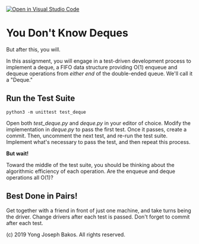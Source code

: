 [![Open in Visual Studio Code](https://classroom.github.com/assets/open-in-vscode-f059dc9a6f8d3a56e377f745f24479a46679e63a5d9fe6f495e02850cd0d8118.svg)](https://classroom.github.com/online_ide?assignment_repo_id=6064341&assignment_repo_type=AssignmentRepo)
# You Don't Know Deques

But after this, you will.

In this assignment, you will engage in a test-driven development process to implement a deque, a FIFO data structure providing O(1) enqueue and dequeue operations from _either end_ of the double-ended queue. We'll call it a "Deque."

## Run the Test Suite

`python3 -m unittest test_deque`

Open both *test_deque.py* and *deque.py* in your editor of choice. Modify the implementation in *deque.py* to pass the first test. Once it passes, create a commit. Then, uncomment the next test, and re-run the test suite. Implement what's necessary to pass the test, and then repeat this process.

**But wait!**

Toward the middle of the test suite, you should be thinking about the algorithmic efficiency of each operation. Are the enqueue and deque operations all O(1)?

## Best Done in Pairs!

Get together with a friend in front of just one machine, and take turns being the driver. Change drivers after each test is passed. Don't forget to commit after each test.

(c) 2019 Yong Joseph Bakos. All rights reserved.
